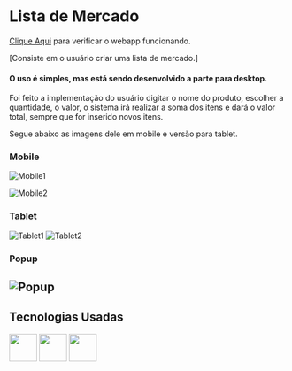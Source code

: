 # Lista de Mercado

[Clique Aqui](https://listamercado-eight.vercel.app/) para verificar o webapp funcionando.


[Consiste em o usuário criar uma lista de mercado.]


#### O uso é simples, mas está sendo desenvolvido a parte para desktop.
Foi feito a implementação do usuário digitar o nome do produto, escolher a quantidade, o valor, o sistema irá realizar a soma dos itens e dará o valor total, sempre que for inserido novos itens.

Segue abaixo as imagens dele em mobile e versão para tablet.

### Mobile
![Mobile1](https://media.discordapp.net/attachments/1154080016678793226/1155704983946285127/image.png)

![Mobile2](https://media.discordapp.net/attachments/1154080016678793226/1155705114640781373/image.png)

### Tablet
![Tablet1](https://media.discordapp.net/attachments/1154080016678793226/1155705385940951102/image.png?width=501&height=671)
![Tablet2](https://media.discordapp.net/attachments/1154080016678793226/1155705386683334686/image.png?width=503&height=670)

### Popup
![Popup](https://media.discordapp.net/attachments/1154080016678793226/1155705052103716864/image.png)
---

## Tecnologias Usadas
<img align="center" height="50" widht="50" src="https://cdn.jsdelivr.net/gh/devicons/devicon/icons/html5/html5-plain-wordmark.svg" />
<img align="center" height="50" widht="50" src="https://cdn.jsdelivr.net/gh/devicons/devicon/icons/css3/css3-plain-wordmark.svg" />
<img align="center" height="50" widht="50" src="https://cdn.jsdelivr.net/gh/devicons/devicon/icons/javascript/javascript-plain.svg" />